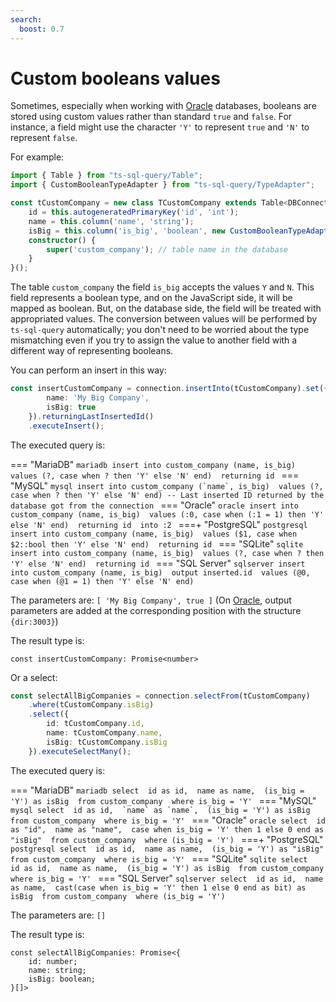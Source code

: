 ```yaml
---
search:
  boost: 0.7
---
```

# Custom booleans values

Sometimes, especially when working with [Oracle](../configuration/supported-databases/oracle.md) databases, booleans are stored using custom values rather than standard `true` and `false`. For instance, a field might use the character `'Y'` to represent `true` and `'N'` to represent `false`.

For example:

```ts
import { Table } from "ts-sql-query/Table";
import { CustomBooleanTypeAdapter } from "ts-sql-query/TypeAdapter";

const tCustomCompany = new class TCustomCompany extends Table<DBConnection, 'TCustomCompany'> {
    id = this.autogeneratedPrimaryKey('id', 'int');
    name = this.column('name', 'string');
    isBig = this.column('is_big', 'boolean', new CustomBooleanTypeAdapter('Y', 'N'));
    constructor() {
        super('custom_company'); // table name in the database
    }
}();
```

The table `custom_company` the field `is_big` accepts the values `Y` and `N`. This field represents a boolean type, and on the JavaScript side, it will be mapped as boolean. But, on the database side, the field will be treated with appropriated values. The conversion between values will be performed by `ts-sql-query` automatically; you don't need to be worried about the type mismatching even if you try to assign the value to another field with a different way of representing booleans.

You can perform an insert in this way:

```ts
const insertCustomCompany = connection.insertInto(tCustomCompany).set({
        name: 'My Big Company',
        isBig: true
    }).returningLastInsertedId()
    .executeInsert();
```

The executed query is:

=== "MariaDB"
    ```mariadb
    insert into custom_company (name, is_big) 
    values (?, case when ? then 'Y' else 'N' end) 
    returning id
    ```
=== "MySQL"
    ```mysql
    insert into custom_company (`name`, is_big) 
    values (?, case when ? then 'Y' else 'N' end)
    -- Last inserted ID returned by the database got from the connection
    ```
=== "Oracle"
    ```oracle
    insert into custom_company (name, is_big) 
    values (:0, case when (:1 = 1) then 'Y' else 'N' end) 
    returning id 
    into :2
    ```
===+ "PostgreSQL"
    ```postgresql
    insert into custom_company (name, is_big) 
    values ($1, case when $2::bool then 'Y' else 'N' end) 
    returning id
    ```
=== "SQLite"
    ```sqlite
    insert into custom_company (name, is_big) 
    values (?, case when ? then 'Y' else 'N' end) 
    returning id
    ```
=== "SQL Server"
    ```sqlserver
    insert into custom_company (name, is_big) 
    output inserted.id 
    values (@0, case when (@1 = 1) then 'Y' else 'N' end)
    ```

The parameters are: `[ 'My Big Company', true ]` (On [Oracle](../configuration/supported-databases/oracle.md), output parameters are added at the corresponding position with the structure `{dir:3003}`)

The result type is:

```tsx
const insertCustomCompany: Promise<number>
```

Or a select:

```ts
const selectAllBigCompanies = connection.selectFrom(tCustomCompany)
    .where(tCustomCompany.isBig)
    .select({
        id: tCustomCompany.id,
        name: tCustomCompany.name,
        isBig: tCustomCompany.isBig
    }).executeSelectMany();
```

The executed query is:

=== "MariaDB"
    ```mariadb
    select 
        id as id, 
        name as name, 
        (is_big = 'Y') as isBig 
    from custom_company 
    where is_big = 'Y'
    ```
=== "MySQL"
    ```mysql
    select 
        id as id, 
        `name` as `name`, 
        (is_big = 'Y') as isBig 
    from custom_company 
    where is_big = 'Y'
    ```
=== "Oracle"
    ```oracle
    select 
        id as "id", 
        name as "name", 
        case when is_big = 'Y' then 1 else 0 end as "isBig" 
    from custom_company 
    where (is_big = 'Y')
    ```
===+ "PostgreSQL"
    ```postgresql
    select 
        id as id, 
        name as name, 
        (is_big = 'Y') as "isBig" 
    from custom_company 
    where is_big = 'Y'
    ```
=== "SQLite"
    ```sqlite
    select 
        id as id, 
        name as name, 
        (is_big = 'Y') as isBig 
    from custom_company 
    where is_big = 'Y'
    ```
=== "SQL Server"
    ```sqlserver
    select 
        id as id, 
        name as name, 
        cast(case when is_big = 'Y' then 1 else 0 end as bit) as isBig 
    from custom_company 
    where (is_big = 'Y')
    ```

The parameters are: `[]`

The result type is:

```tsx
const selectAllBigCompanies: Promise<{
    id: number;
    name: string;
    isBig: boolean;
}[]>
```
